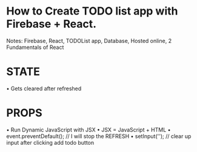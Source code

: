 # How to Create TODO list app with Firebase + React.
Notes: Firebase, React, TODOList app, Database, Hosted online, 2 Fundamentals of React
# STATE
• Gets cleared after refreshed
# PROPS
• Run Dynamic JavaScript with JSX
• JSX = JavaScript + HTML
• event.preventDefault(); // I will stop the REFRESH
• setInput(''); // clear up input after clicking add todo button
